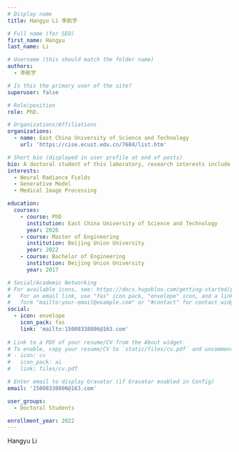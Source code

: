 ```yaml
---
# Display name
title: Hangyu Li 李航宇

# Full name (for SEO)
first_name: Hangyu
last_name: Li

# Username (this should match the folder name)
authors:
  - 李航宇

# Is this the primary user of the site?
superuser: false

# Role/position
role: PhD.

# Organizations/Affiliations
organizations:
  - name: East China University of Science and Technology
    url: 'https://cise.ecust.edu.cn/7684/list.htm'

# Short bio (displayed in user profile at end of posts)
bio: A doctoral student of this laboratory, research interests include Neural Radiance Fields, Medical Image Processing and Generative Model.
interests:
  - Neural Radiance Fields
  - Generative Model
  - Medical Image Processing

education:
  courses:
    - course: PhD
      institution: East China University of Science and Technology
      year: 2026
    - course: Master of Engineering
      institution: Beijing Union University
      year: 2022
    - course: Bachelor of Engineering
      institution: Beijing Union University
      year: 2017

# Social/Academic Networking
# For available icons, see: https://docs.hugoblox.com/getting-started/page-builder/#icons
#   For an email link, use "fas" icon pack, "envelope" icon, and a link in the
#   form "mailto:your-email@example.com" or "#contact" for contact widget.
social:
  - icon: envelope
    icon_pack: fas
    link: 'mailto:15008338806@163.com'
    
# Link to a PDF of your resume/CV from the About widget.
# To enable, copy your resume/CV to `static/files/cv.pdf` and uncomment the lines below.
# - icon: cv
#   icon_pack: ai
#   link: files/cv.pdf

# Enter email to display Gravatar (if Gravatar enabled in Config)
email: '15008338806@163.com'

user_groups:
  - Doctoral Students

enrollment_year: 2022
---
```


Hangyu Li
